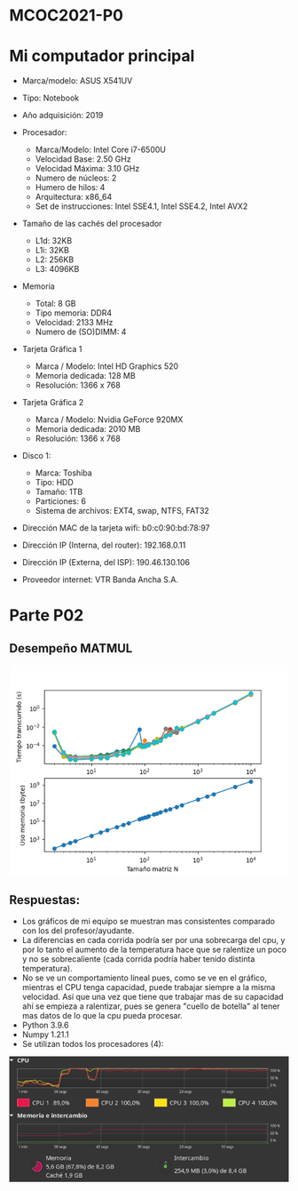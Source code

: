 # MCOC2021-P0

# Mi computador principal

* Marca/modelo: ASUS X541UV
* Tipo: Notebook
* Año adquisición: 2019
* Procesador:
  * Marca/Modelo: Intel Core i7-6500U
  * Velocidad Base: 2.50 GHz
  * Velocidad Máxima: 3.10 GHz
  * Numero de núcleos: 2 
  * Humero de hilos: 4
  * Arquitectura: x86_64
  * Set de instrucciones: Intel SSE4.1, Intel SSE4.2, Intel AVX2
* Tamaño de las cachés del procesador
  * L1d: 32KB
  * L1i: 32KB
  * L2: 256KB
  * L3: 4096KB
* Memoria 
  * Total: 8 GB
  * Tipo memoria: DDR4
  * Velocidad: 2133 MHz
  * Numero de (SO)DIMM: 4
* Tarjeta Gráfica 1
  * Marca / Modelo: Intel HD Graphics 520
  * Memoria dedicada: 128 MB
  * Resolución: 1366 x 768
* Tarjeta Gráfica 2
  * Marca / Modelo: Nvidia GeForce 920MX
  * Memoria dedicada: 2010 MB
  * Resolución: 1366 x 768
* Disco 1: 
  * Marca: Toshiba
  * Tipo: HDD
  * Tamaño: 1TB
  * Particiones: 6
  * Sistema de archivos: EXT4, swap, NTFS, FAT32

  
* Dirección MAC de la tarjeta wifi: b0:c0:90:bd:78:97
* Dirección IP (Interna, del router): 192.168.0.11
* Dirección IP (Externa, del ISP): 190.46.130.106
* Proveedor internet: VTR Banda Ancha S.A.


# Parte P02


## Desempeño MATMUL

![gráfico](Resultado_Gráfico.png)

## Respuestas:

* Los gráficos de mi equipo se muestran mas consistentes comparado con los del profesor/ayudante.
* La diferencias en cada corrida podría ser por una sobrecarga del cpu, y por lo tanto el aumento de la temperatura hace que se ralentize un poco y no se sobrecaliente (cada corrida podría haber tenido distinta temperatura).
* No se ve un comportamiento lineal pues, como se ve en el gráfico, mientras el CPU tenga capacidad, puede trabajar siempre a la misma velocidad. Así que una vez que tiene que trabajar mas de su capacidad ahí se empieza a ralentizar, pues se genera "cuello de botella" al tener mas datos de lo que la cpu pueda procesar.
* Python 3.9.6
* Numpy 1.21.1
* Se utilizan todos los procesadores (4):

![cpu](uso_de_cpu.png)